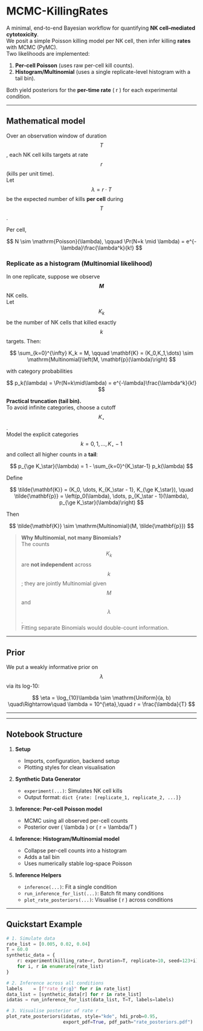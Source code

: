 # MCMC-KillingRates

A minimal, end-to-end Bayesian workflow for quantifying **NK cell–mediated cytotoxicity**.  
We posit a simple Poisson killing model per NK cell, then infer killing **rates** with MCMC (PyMC).  
Two likelihoods are implemented:

1) **Per-cell Poisson** (uses raw per-cell kill counts).  
2) **Histogram/Multinomial** (uses a single replicate-level histogram with a tail bin).

Both yield posteriors for the **per-time rate** \( r \) for each experimental condition.

---

## Mathematical model

Over an observation window of duration $$T$$, each NK cell kills targets at rate $$r$$ (kills per unit time).  
Let $$\lambda = r\cdot T$$ be the expected number of kills **per cell** during $$T$$.

Per cell,

$$
N \sim \mathrm{Poisson}(\lambda), \qquad
\Pr(N=k \mid \lambda) = e^{-\lambda}\frac{\lambda^k}{k!}
$$

### Replicate as a histogram (Multinomial likelihood)

In one replicate, suppose we observe **$$M$$** NK cells.  
Let $$K_k$$ be the number of NK cells that killed exactly $$k$$ targets. Then:

$$
\sum_{k=0}^{\infty} K_k = M, \qquad
\mathbf{K} = (K_0,K_1,\dots) \sim \mathrm{Multinomial}\left(M, \mathbf{p}(\lambda)\right)
$$

with category probabilities

$$
p_k(\lambda) = \Pr(N=k\mid\lambda) = e^{-\lambda}\frac{\lambda^k}{k!}
$$

**Practical truncation (tail bin).**  
To avoid infinite categories, choose a cutoff $$K_\star$$.  
Model the explicit categories $$k=0,1,\dots,K_\star-1$$ and collect all higher counts in a **tail**:

$$
p_{\ge K_\star}(\lambda) = 1 - \sum_{k=0}^{K_\star-1} p_k(\lambda)
$$

Define

$$
\tilde{\mathbf{K}} = (K_0, \dots, K_{K_\star - 1}, K_{\ge K_\star}), \quad
\tilde{\mathbf{p}} = \left(p_0(\lambda), \dots, p_{K_\star - 1}(\lambda), p_{\ge K_\star}(\lambda)\right)
$$

Then

$$
\tilde{\mathbf{K}} \sim \mathrm{Multinomial}(M, \tilde{\mathbf{p}})
$$

> **Why Multinomial, not many Binomials?**  
> The counts $$K_k$$ are **not independent** across $$k$$; they are jointly Multinomial given $$M$$ and $$\lambda$$.  
> Fitting separate Binomials would double-count information.

---

## Prior

We put a weakly informative prior on $$\lambda$$ via its log-10:

$$
\eta = \log_{10}\lambda \sim \mathrm{Uniform}(a, b)
\quad\Rightarrow\quad \lambda = 10^{\eta},\quad r = \frac{\lambda}{T}
$$

---


---

## Notebook Structure

1. **Setup**  
   - Imports, configuration, backend setup  
   - Plotting styles for clean visualisation  

2. **Synthetic Data Generator**  
   - `experiment(...)`: Simulates NK cell kills  
   - Output format: `dict {rate: [replicate_1, replicate_2, ...]}`

3. **Inference: Per-cell Poisson model**  
   - MCMC using all observed per-cell counts  
   - Posterior over \( \lambda \) or \( r = \lambda/T \)  

4. **Inference: Histogram/Multinomial model**  
   - Collapse per-cell counts into a histogram  
   - Adds a tail bin  
   - Uses numerically stable log-space Poisson  

5. **Inference Helpers**  
   - `inference(...)`: Fit a single condition  
   - `run_inference_for_list(...)`: Batch fit many conditions  
   - `plot_rate_posteriors(...)`: Visualise \( r \) across conditions

---

## Quickstart Example

```python
# 1. Simulate data
rate_list = [0.005, 0.02, 0.04]
T = 60.0
synthetic_data = {
    r: experiment(killing_rate=r, Duration=T, replicate=10, seed=123+i)
    for i, r in enumerate(rate_list)
}

# 2. Inference across all conditions
labels    = [f"rate_{r:g}" for r in rate_list]
data_list = [synthetic_data[r] for r in rate_list]
idatas = run_inference_for_list(data_list, T=T, labels=labels)

# 3. Visualise posterior of rate r
plot_rate_posteriors(idatas, style="kde", hdi_prob=0.95,
                     export_pdf=True, pdf_path="rate_posteriors.pdf")
